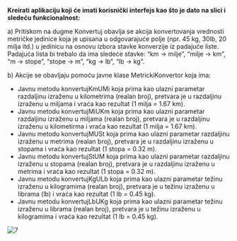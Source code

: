 **Kreirati aplikaciju koji će imati korisnički interfejs kao što je dato na slici i sledeću funkcionalnost:**

a)	Pritiskom na dugme Konvertuj obavlja se akcija konvertovanja vrednosti metričke jedinice koja je upisana u odgovarajuće polje (npr. 45 kg, 30lb, 20 milja itd.) u jedinicu na osnovu izbora stavke konverzije iz padajuće liste. Padajuća lista bi trebalo da ima sledeće stavke: “km -> milje”, “milje -> km”, “m -> stope”, “stope -> m”, “kg -> lb”, “lb -> kg”.

b)	Akcije se obavljaju pomoću javne klase MetrickiKonvertor koja ima: 
-	Javnu metodu konvertujKmUMi koja prima kao ulazni parametar razdaljinu izraženu u kilometrima (realan broj), pretvara je u razdaljinu izraženu u miljama i vraća kao rezultat (1 milja = 1.67 km). 
-	Javnu metodu konvertujMiUKm koja prima kao ulazni parametar razdaljinu izraženu u miljama (realan broj), pretvara je u razdaljinu izraženu u kilometirma i vraća kao rezultat (1 milja = 1.67 km).
-	Javnu metodu konvertujMUSt koja prima kao ulazni parametar razdaljinu izraženu u metrima (realan broj), pretvara je u razdaljinu izraženu u stopama i vraća kao rezultat (1 stopa = 0.32 m).
-	Javnu metodu konvertujStUM koja prima kao ulazni parametar razdaljinu izraženu u stopama (realan broj), pretvara je u razdaljinu izraženu u metrima i vraća kao rezultat (1 stopa = 0.32 m).
-	Javnu metodu konvertujKgULb koja prima kao ulazni parametar težinu izraženu u kilogramima (realan broj), pretvara je u težinu izraženu u librama (lb) i vraća kao rezultat (1 lb = 0.45 kg).
-	Javnu metodu konvertujLbUKg koja prima kao ulazni parametar težinu izraženu u librama (realan broj), pretvara je u težinu izraženu u kilogramima i vraća kao rezultat (1 lb = 0.45 kg).

![7](https://scontent.fbeg6-1.fna.fbcdn.net/v/t1.15752-9/94102003_2736511509792720_5055968915973210112_n.png?_nc_cat=106&_nc_sid=b96e70&_nc_eui2=AeHGb6MLbIy-cr3J80IKTSsa09AmONd789TT0CY413vz1CPVPfMXpAaEE4SgvnzGCzc&_nc_ohc=DXkpFGI1AnUAX_E-Mra&_nc_ht=scontent.fbeg6-1.fna&oh=04b66fb0b8f372c613232de7b85f5ec0&oe=5EC3FBB5)
